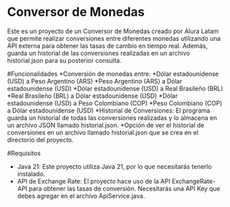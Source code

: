 # Conversor de Monedas

Este es un proyecto de un Conversor de Monedas creado por Alura Latam que permite realizar conversiones entre diferentes monedas utilizando una API externa para obtener las tasas de cambio en tiempo real. Además, guarda un historial de las conversiones realizadas en un archivo historial.json para su posterior consulta.

#Funcionalidades
*Conversión de monedas entre:
*Dólar estadounidense (USD) a Peso Argentino (ARS)
*Peso Argentino (ARS) a Dólar estadounidense (USD)
*Dólar estadounidense (USD) a Real Brasileño (BRL)
*Real Brasileño (BRL) a Dólar estadounidense (USD)
*Dólar estadounidense (USD) a Peso Colombiano (COP)
*Peso Colombiano (COP) a Dólar estadounidense (USD)
*Historial de Conversiones: El programa guarda un historial de todas las conversiones realizadas y lo almacena en un archivo JSON llamado historial.json.
*Opción de ver el historial de conversiones en un archivo llamado historial.json que se crea en el directorio del proyecto.

#Requisitos
- Java 21: Este proyecto utiliza Java 21, por lo que necesitarás tenerlo instalado.
- API de Exchange Rate: El proyecto hace uso de la API ExchangeRate-API para obtener las tasas de conversión. Necesitarás una API Key que debes agregar en el archivo ApiService.java.
